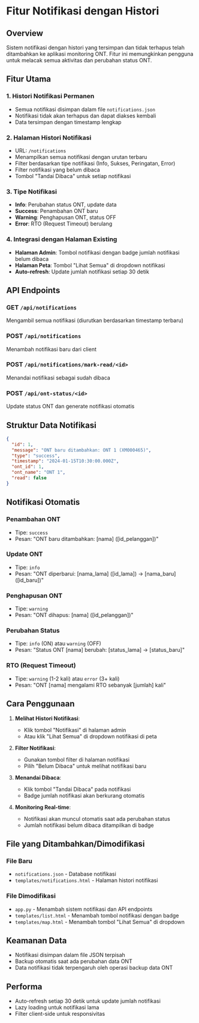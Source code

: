# Fitur Notifikasi dengan Histori

## Overview
Sistem notifikasi dengan histori yang tersimpan dan tidak terhapus telah ditambahkan ke aplikasi monitoring ONT. Fitur ini memungkinkan pengguna untuk melacak semua aktivitas dan perubahan status ONT.

## Fitur Utama

### 1. Histori Notifikasi Permanen
- Semua notifikasi disimpan dalam file `notifications.json`
- Notifikasi tidak akan terhapus dan dapat diakses kembali
- Data tersimpan dengan timestamp lengkap

### 2. Halaman Histori Notifikasi
- URL: `/notifications`
- Menampilkan semua notifikasi dengan urutan terbaru
- Filter berdasarkan tipe notifikasi (Info, Sukses, Peringatan, Error)
- Filter notifikasi yang belum dibaca
- Tombol "Tandai Dibaca" untuk setiap notifikasi

### 3. Tipe Notifikasi
- **Info**: Perubahan status ONT, update data
- **Success**: Penambahan ONT baru
- **Warning**: Penghapusan ONT, status OFF
- **Error**: RTO (Request Timeout) berulang

### 4. Integrasi dengan Halaman Existing
- **Halaman Admin**: Tombol notifikasi dengan badge jumlah notifikasi belum dibaca
- **Halaman Peta**: Tombol "Lihat Semua" di dropdown notifikasi
- **Auto-refresh**: Update jumlah notifikasi setiap 30 detik

## API Endpoints

### GET `/api/notifications`
Mengambil semua notifikasi (diurutkan berdasarkan timestamp terbaru)

### POST `/api/notifications`
Menambah notifikasi baru dari client

### POST `/api/notifications/mark-read/<id>`
Menandai notifikasi sebagai sudah dibaca

### POST `/api/ont-status/<id>`
Update status ONT dan generate notifikasi otomatis

## Struktur Data Notifikasi

```json
{
  "id": 1,
  "message": "ONT baru ditambahkan: ONT 1 (XM000465)",
  "type": "success",
  "timestamp": "2024-01-15T10:30:00.000Z",
  "ont_id": 1,
  "ont_name": "ONT 1",
  "read": false
}
```

## Notifikasi Otomatis

### Penambahan ONT
- Tipe: `success`
- Pesan: "ONT baru ditambahkan: [nama] ([id_pelanggan])"

### Update ONT
- Tipe: `info`
- Pesan: "ONT diperbarui: [nama_lama] ([id_lama]) → [nama_baru] ([id_baru])"

### Penghapusan ONT
- Tipe: `warning`
- Pesan: "ONT dihapus: [nama] ([id_pelanggan])"

### Perubahan Status
- Tipe: `info` (ON) atau `warning` (OFF)
- Pesan: "Status ONT [nama] berubah: [status_lama] → [status_baru]"

### RTO (Request Timeout)
- Tipe: `warning` (1-2 kali) atau `error` (3+ kali)
- Pesan: "ONT [nama] mengalami RTO sebanyak [jumlah] kali"

## Cara Penggunaan

1. **Melihat Histori Notifikasi**:
   - Klik tombol "Notifikasi" di halaman admin
   - Atau klik "Lihat Semua" di dropdown notifikasi di peta

2. **Filter Notifikasi**:
   - Gunakan tombol filter di halaman notifikasi
   - Pilih "Belum Dibaca" untuk melihat notifikasi baru

3. **Menandai Dibaca**:
   - Klik tombol "Tandai Dibaca" pada notifikasi
   - Badge jumlah notifikasi akan berkurang otomatis

4. **Monitoring Real-time**:
   - Notifikasi akan muncul otomatis saat ada perubahan status
   - Jumlah notifikasi belum dibaca ditampilkan di badge

## File yang Ditambahkan/Dimodifikasi

### File Baru
- `notifications.json` - Database notifikasi
- `templates/notifications.html` - Halaman histori notifikasi

### File Dimodifikasi
- `app.py` - Menambah sistem notifikasi dan API endpoints
- `templates/list.html` - Menambah tombol notifikasi dengan badge
- `templates/map.html` - Menambah tombol "Lihat Semua" di dropdown

## Keamanan Data
- Notifikasi disimpan dalam file JSON terpisah
- Backup otomatis saat ada perubahan data ONT
- Data notifikasi tidak terpengaruh oleh operasi backup data ONT

## Performa
- Auto-refresh setiap 30 detik untuk update jumlah notifikasi
- Lazy loading untuk notifikasi lama
- Filter client-side untuk responsivitas 